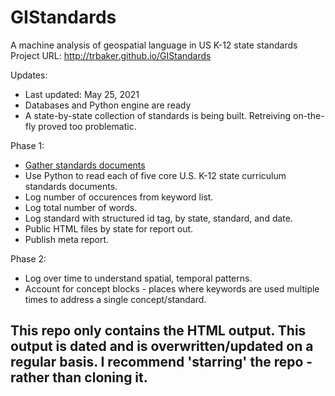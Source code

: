 # GIStandards
A machine analysis of geospatial language in US K-12 state standards
Project URL: http://trbaker.github.io/GIStandards

Updates:
<ul>
 <li>Last updated: May 25, 2021
 <LI>Databases and Python engine are ready
 <li>A state-by-state collection of standards is being built. Retreiving on-the-fly proved too problematic.   
   
 </ul>
 
Phase 1:
<ul>
<li><a href="https://www.dropbox.com/sh/deaf3jrb48a6amf/AAA56gcQ_P1D6msnaNR5PeY9a?dl=0">Gather standards documents</a>
  <LI>Use Python to read each of five core U.S. K-12 state curriculum standards documents.
<li>Log number of occurences from keyword list. 
<LI>Log total number of words.
<li>Log standard with structured id tag, by state, standard, and date.
<li>Public HTML files by state for report out.
<li>Publish meta report.
  </ul>
  Phase 2:
  <ul>
<li>Log over time to understand spatial, temporal patterns.
  <LI>Account for concept blocks - places where keywords are used multiple times to address a single concept/standard.
</ul>

## This repo only contains the HTML output.  This output is dated and is overwritten/updated on a regular basis.  I recommend 'starring' the repo - rather than cloning it.

